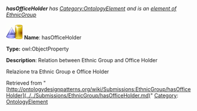 ___hasOfficeHolder__ has [Category:OntologyElement](../../Category/OntologyElement.md "Category:OntologyElement") and is an [element of](../../Property/ElementOf.md "Property:ElementOf") [EthnicGroup](../../Submissions/EthnicGroup.md "Submissions:EthnicGroup")_


  




[![ObjectProperty](../../images/thumb/c/c3/ObjectProperty.gif/45px-ObjectProperty.gif)](../../Image/ObjectProperty.gif.md "ObjectProperty")
__Name__: hasOfficeHolder 


__Type:__ owl:ObjectProperty 


__Description__: Relation between Ethnic Group and Office Holder


  



Relazione tra Ethnic Group e Office Holder 





Retrieved from "[http://ontologydesignpatterns.org/wiki/Submissions:EthnicGroup/hasOfficeHolder](../../Submissions/EthnicGroup/hasOfficeHolder.md)"
 [Category](http://ontologydesignpatterns.org/wiki/Special:Categories "Special:Categories"): [OntologyElement](../../Category/OntologyElement.md "Category:OntologyElement")